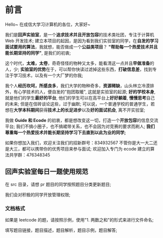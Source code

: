# 前言

Hello~ 在成信大学习计算机的各位，大家好~

我们是**回声实验室**，是一个**追求技术并且开放包容**的技术类社团，专注于计算机 Web 开发技术;
建立本项目的起因，是因为看到我们实验室的同学，在**自发的学习面试要用的算法**，我就想，能否做成一个**公益类项目**？
**"帮助每一个热爱技术并且能长期坚持的同学"**, 是我们的初衷;


这个时代，**太难，太卷**，奇奇怪怪的物种又太多，能看清这一点并且**早做准备**的人，少;
**实验室的优势**在于，可以帮你快读过滤掉这些东西，**打破信息差**，找到专注于学习技术，以及有一个大厂梦的你我;


我个人**经历坎坷，所感良多**，我们大学的物种奇多，**资源稀缺**，山头林立冷漠排外，有心学技术的人，便自发的"抱团取暖", 这就是实验室的起源;
**好的学校本身**, 就是他们的学生**最好的平台**, 他们的学生可以在高平台上**好好躺着**, **慢慢思考**自己的未来; 但是在信砖谈论这些，过于幽默;
可以说，一个普通学校的普通学生，若想在**大学本科期间**获得**技术上的长足进步**以及**好的面试机会**, 离不开实验室; 


我做 **Guide 和 Ecode** 的初衷，都是想改变这一切，打造一个**开放包容**的信息交流平台;
我们不搞小圈子，也不搞裙带关系，也不会因为对竞赛的要求而刷人;
**我们尊重每一个热爱技术并能长期坚持学习下去直到以此为业的同学;**


如果你想加入我们，欢迎关注我们的招新群号：834932567
不管你是大一大二还是大三，都可以携带你的优秀项目来参与面试;
欢迎加入专门为 ecode 建立的算法共学群：476348345



## 回声实验室每日一题使用规范

在 src 目录，请想 pr 题目的同学按照题目分类更新题目;

我们会对积极的同学开放管理权限;

### 文档格式

如果是 leetcode 的题，请按照示例，使用"1. 两数之和"的形式来进行文件命名; 

填写题目链接，题目描述，题目解析，题目示例，题目解答;